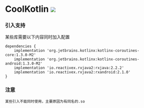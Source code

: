 # CoolKotlin [![](https://jitpack.io/v/Leessy/CoolKotlin.svg)](https://jitpack.io/#Leessy/CoolKotlin)

### 引入支持

某些库需要以下内容同时加入配置
``` Gradle
dependencies {
    implementation 'org.jetbrains.kotlinx:kotlinx-coroutines-core:1.3.0-M2'
    implementation 'org.jetbrains.kotlinx:kotlinx-coroutines-android:1.3.0-M2'
    implementation 'io.reactivex.rxjava2:rxjava:2.2.2'
    implementation 'io.reactivex.rxjava2:rxandroid:2.1.0'
}
```

### 注意
    某些引入不能同时使用，主要原因为有同名的.so